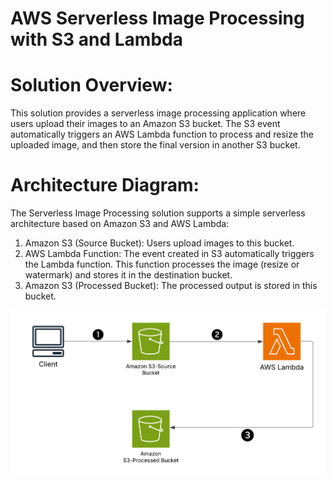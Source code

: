 # AWS Serverless Image Processing with S3 and Lambda

# Solution Overview:
This solution provides a serverless image processing application where users upload their images to an Amazon S3 bucket. The S3 event automatically triggers an AWS Lambda function to process and resize the uploaded image, and then store the final version in another S3 bucket.

# Architecture Diagram:
The Serverless Image Processing solution supports a simple serverless architecture based on Amazon S3 and AWS Lambda:

1. Amazon S3 (Source Bucket): Users upload images to this bucket.
2. AWS Lambda Function: The event created in S3 automatically triggers the Lambda function. This function processes the image (resize or watermark) and stores it in the destination bucket.
3. Amazon S3 (Processed Bucket): The processed output is stored in this bucket.

![image](DefaultArchitecture.png)






